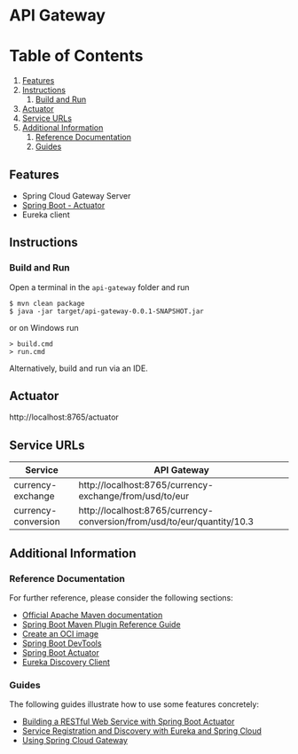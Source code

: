 # API Gateway

# Table of Contents
1. [Features](#features)
1. [Instructions](#instructions)
    1. [Build and Run](#build-and-run)
1. [Actuator](#actuator)
1. [Service URLs](#service-urls)
1. [Additional Information](#additional-information)
   1. [Reference Documentation](#reference-documentation)
   1. [Guides](#guides)

## Features

- Spring Cloud Gateway Server
- [Spring Boot - Actuator](http://localhost:8765/actuator)
- Eureka client

## Instructions
### Build and Run
Open a terminal in the `api-gateway` folder and run
```
$ mvn clean package
$ java -jar target/api-gateway-0.0.1-SNAPSHOT.jar
```
or on Windows run
```
> build.cmd
> run.cmd
```
Alternatively, build and run via an IDE.

## Actuator
http://localhost:8765/actuator

## Service URLs
|Service|API Gateway|
|-------|--------------------|
|currency-exchange|http://localhost:8765/currency-exchange/from/usd/to/eur|
|currency-conversion|http://localhost:8765/currency-conversion/from/usd/to/eur/quantity/10.3|

## Additional Information

### Reference Documentation
For further reference, please consider the following sections:

* [Official Apache Maven documentation](https://maven.apache.org/guides/index.html)
* [Spring Boot Maven Plugin Reference Guide](https://docs.spring.io/spring-boot/docs/2.4.2/maven-plugin/reference/html/)
* [Create an OCI image](https://docs.spring.io/spring-boot/docs/2.4.2/maven-plugin/reference/html/#build-image)
* [Spring Boot DevTools](https://docs.spring.io/spring-boot/docs/2.4.2/reference/htmlsingle/#using-boot-devtools)
* [Spring Boot Actuator](https://docs.spring.io/spring-boot/docs/2.4.2/reference/htmlsingle/#production-ready)
* [Eureka Discovery Client](https://docs.spring.io/spring-cloud-netflix/docs/current/reference/html/#service-discovery-eureka-clients)

### Guides
The following guides illustrate how to use some features concretely:

* [Building a RESTful Web Service with Spring Boot Actuator](https://spring.io/guides/gs/actuator-service/)
* [Service Registration and Discovery with Eureka and Spring Cloud](https://spring.io/guides/gs/service-registration-and-discovery/)
* [Using Spring Cloud Gateway](https://github.com/spring-cloud-samples/spring-cloud-gateway-sample)
